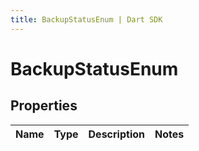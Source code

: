 ```yaml
---
title: BackupStatusEnum | Dart SDK
---
```


# BackupStatusEnum

## Properties
Name | Type | Description | Notes
------------ | ------------- | ------------- | -------------


